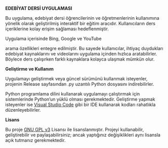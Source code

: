 **EDEBİYAT DERSİ UYGULAMASI**

Bu uygulama, edebiyat dersi öğrencilerinin ve öğretmenlerinin kullanımına yönelik olarak geliştirilmiş interaktif bir eğitim aracıdır. Kullanıcıların ders içeriklerine kolay erişim sağlaması hedeflenmiştir.

Uygulama içerisinde Bing, Google ve YouTube

 arama özellikleri entegre edilmiştir. Bu sayede kullanıcılar, ihtiyaç duydukları edebiyat kaynaklarını ve videolarını uygulama içinden hızlıca aratabilirler. Böylece ders çalışırken farklı kaynaklara kolayca ulaşmak mümkün olur.

**Geliştirme ve Kullanım**

Uygulamayı geliştirmek veya güncel sürümünü kullanmak isteyenler, projenin Release sayfasından .py uzantılı Python dosyasını indirebilirler.

Python programlama dilini kullanarak uygulamayı çalıştırmak için sistemlerinde Python’un yüklü olması gerekmektedir. Geliştirme yapmak isteyenler ise [Visual Studio Code](https://code.visualstudio.com/) gibi bir IDE kullanarak kodları rahatlıkla düzenleyebilirler.

**Lisans**

Bu proje [GNU GPL v3](https://www.gnu.org/licenses/gpl-3.0.tr.html) Lisansı ile lisanslanmıştır. Projeyi kullanabilir, geliştirebilir ve paylaşabilirsiniz; ancak yaptığınız değişiklikleri aynı lisansla açık tutmanız gerekmektedir.
